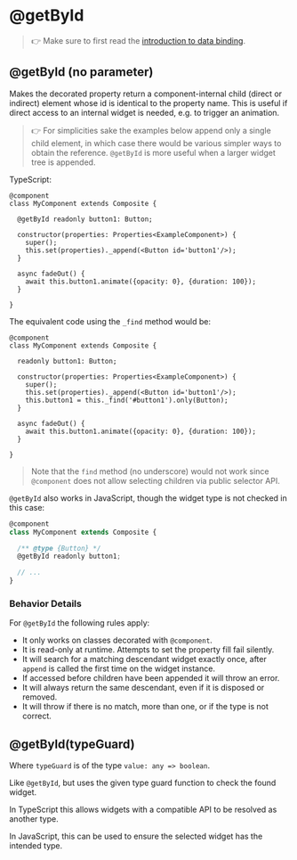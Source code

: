---
---
# @getById

> :point_right: Make sure to first read the [introduction to data binding](./index.md).

## @getById (no parameter)

Makes the decorated property return a component-internal child (direct or indirect) element whose id is identical to the property name. This is useful if direct access to an internal widget is needed, e.g. to trigger an animation.

> :point_right: For simplicities sake the examples below append only a single child element, in which case there would be various simpler ways to obtain the reference. `@getById` is more useful when a larger widget tree is appended.

 TypeScript:

```tsx
@component
class MyComponent extends Composite {

  @getById readonly button1: Button;

  constructor(properties: Properties<ExampleComponent>) {
    super();
    this.set(properties)._append(<Button id='button1'/>);
  }

  async fadeOut() {
    await this.button1.animate({opacity: 0}, {duration: 100});
  }

}
```

The equivalent code using the `_find` method would be:

```tsx
@component
class MyComponent extends Composite {

  readonly button1: Button;

  constructor(properties: Properties<ExampleComponent>) {
    super();
    this.set(properties)._append(<Button id='button1'/>);
    this.button1 = this._find('#button1').only(Button);
  }

  async fadeOut() {
    await this.button1.animate({opacity: 0}, {duration: 100});
  }

}
```

> Note that the `find` method (no underscore) would not work since `@component` does not allow selecting children via public selector API.

`@getById` also works in JavaScript, though the widget type is not checked in this case:

```jsx
@component
class MyComponent extends Composite {

  /** @type {Button} */
  @getById readonly button1;

  // ...
}
```

### Behavior Details

For `@getById` the following rules apply:

 * It only works on classes decorated with `@component`.
 * It is read-only at runtime. Attempts to set the property fill fail silently.
 * It will search for a matching descendant widget exactly once, after `append` is called the first time on the widget instance.
 * If accessed before children have been appended it will throw an error.
 * It will always return the same descendant, even if it is disposed or removed.
 * It will throw if there is no match, more than one, or if the type is not correct.

## @getById(typeGuard)

Where `typeGuard` is of the type `value: any => boolean`.

Like `@getById`, but uses the given type guard function to check the found widget.

In TypeScript this allows widgets with a compatible API to be resolved as another type.

In JavaScript, this can be used to ensure the selected widget has the intended type.
